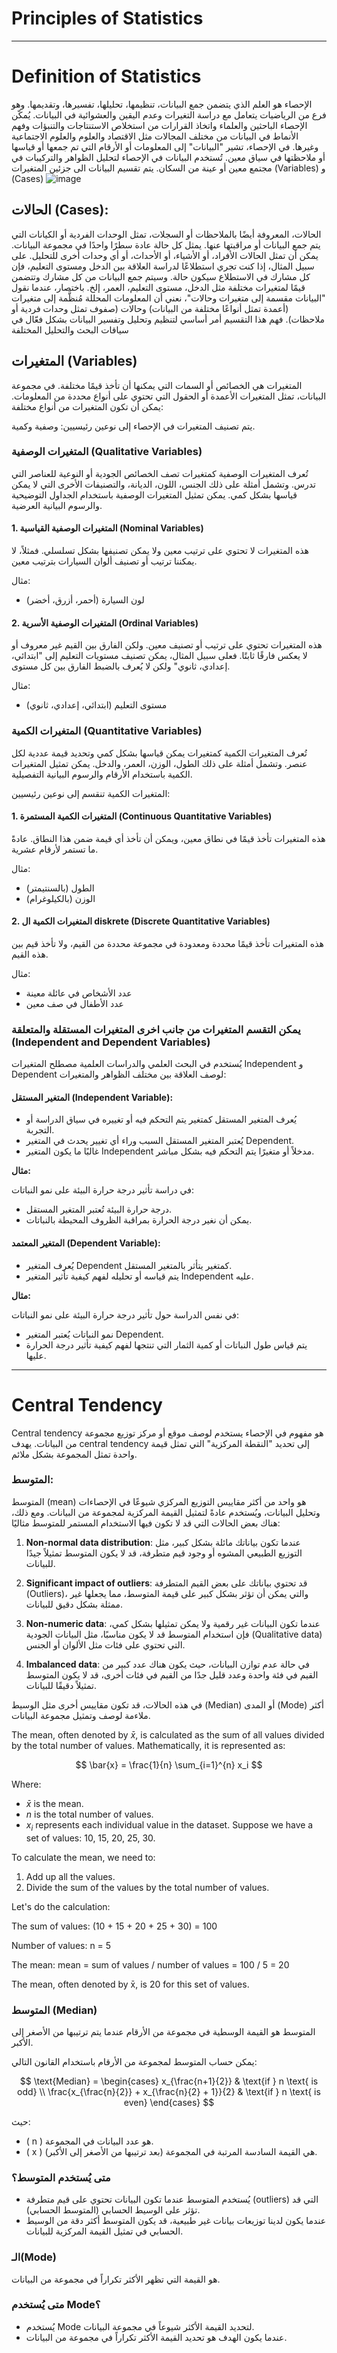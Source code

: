 # Principles of Statistics
---
# Definition of Statistics
الإحصاء هو العلم الذي يتضمن جمع البيانات، تنظيمها، تحليلها، تفسيرها، وتقديمها. وهو فرع من الرياضيات يتعامل مع دراسة التغيرات وعدم اليقين والعشوائية في البيانات. يُمكّن الإحصاء الباحثين والعلماء واتخاذ القرارات من استخلاص الاستنتاجات والتنبؤات وفهم الأنماط في البيانات من مختلف المجالات مثل الاقتصاد والعلوم والعلوم الاجتماعية وغيرها.
في الإحصاء، تشير "البيانات" إلى المعلومات أو الأرقام التي تم جمعها أو قياسها أو ملاحظتها في سياق معين. تُستخدم البيانات في الإحصاء لتحليل الظواهر والتركيبات في مجتمع معين أو عينة من السكان.
يتم تقسيم البيانات الى جزئين المتغيرات  (Variables) و (Cases) 
![image](https://github.com/taha2samy/principles-of-statistics/blob/master/images/1.gif)

## الحالات (Cases):
الحالات، المعروفة أيضًا بالملاحظات أو السجلات، تمثل الوحدات الفردية أو الكيانات التي يتم جمع البيانات أو مراقبتها عنها. يمثل كل حالة عادة سطرًا واحدًا في مجموعة البيانات. يمكن أن تمثل الحالات الأفراد، أو الأشياء، أو الأحداث، أو أي وحدات أخرى للتحليل.
على سبيل المثال، إذا كنت تجري استطلاعًا لدراسة العلاقة بين الدخل ومستوى التعليم، فإن كل مشارك في الاستطلاع سيكون حالة. وسيتم جمع البيانات من كل مشارك وتتضمن قيمًا لمتغيرات مختلفة مثل الدخل، مستوى التعليم، العمر، إلخ.
باختصار، عندما نقول "البيانات مقسمة إلى متغيرات وحالات"، نعني أن المعلومات المحللة مُنظَّمة إلى متغيرات (أعمدة تمثل أنواعًا مختلفة من البيانات) وحالات (صفوف تمثل وحدات فردية أو ملاحظات). فهم هذا التقسيم أمر أساسي لتنظيم وتحليل وتفسير البيانات بشكل فعّال في سياقات البحث والتحليل المختلفة
##  المتغيرات (Variables)
المتغيرات هي الخصائص أو السمات التي يمكنها أن تأخذ قيمًا مختلفة. في مجموعة البيانات، تمثل المتغيرات الأعمدة أو الحقول التي تحتوي على أنواع محددة من المعلومات. يمكن أن تكون المتغيرات من أنواع مختلفة:

يتم تصنيف المتغيرات في الإحصاء إلى نوعين رئيسيين: وصفية وكمية.

### المتغيرات الوصفية (Qualitative Variables)

تُعرف المتغيرات الوصفية كمتغيرات تصف الخصائص الجودية أو النوعية للعناصر التي تدرس. وتشمل أمثلة على ذلك الجنس، اللون، الديانة، والتصنيفات الأخرى التي لا يمكن قياسها بشكل كمي. يمكن تمثيل المتغيرات الوصفية باستخدام الجداول التوضيحية والرسوم البيانية العرضية.

#### 1. المتغيرات الوصفية القياسية (Nominal Variables)

هذه المتغيرات لا تحتوي على ترتيب معين ولا يمكن تصنيفها بشكل تسلسلي. فمثلاً، لا يمكننا ترتيب أو تصنيف ألوان السيارات بترتيب معين.

مثال:
- لون السيارة (أحمر، أزرق، أخضر)

#### 2. المتغيرات الوصفية الأسرية (Ordinal Variables)

هذه المتغيرات تحتوي على ترتيب أو تصنيف معين. ولكن الفارق بين القيم غير معروف أو لا يعكس فارقًا ثابتًا. فعلى سبيل المثال، يمكن تصنيف مستويات التعليم إلى "ابتدائي، إعدادي، ثانوي" ولكن لا يُعرف بالضبط الفارق بين كل مستوى.

مثال:
- مستوى التعليم (ابتدائي، إعدادي، ثانوي)

### المتغيرات الكمية (Quantitative Variables)

تُعرف المتغيرات الكمية كمتغيرات يمكن قياسها بشكل كمي وتحديد قيمة عددية لكل عنصر. وتشمل أمثلة على ذلك الطول، الوزن، العمر، والدخل. يمكن تمثيل المتغيرات الكمية باستخدام الأرقام والرسوم البيانية التفصيلية.

المتغيرات الكمية تنقسم إلى نوعين رئيسيين:

#### 1. المتغيرات الكمية المستمرة (Continuous Quantitative Variables)

هذه المتغيرات تأخذ قيمًا في نطاق معين، ويمكن أن تأخذ أي قيمة ضمن هذا النطاق. عادةً ما تستمر لأرقام عشرية.

مثال:
- الطول (بالسنتيمتر)
- الوزن (بالكيلوغرام)

#### 2. المتغيرات الكمية ال diskrete (Discrete Quantitative Variables)

هذه المتغيرات تأخذ قيمًا محددة ومعدودة في مجموعة محددة من القيم، ولا تأخذ قيم بين هذه القيم.

مثال:
- عدد الأشخاص في عائلة معينة
- عدد الأطفال في صف معين

### يمكن التقسم المتغيرات من جانب اخرى المتغيرات المستقلة والمتعلقة (Independent and Dependent Variables)

يُستخدم في البحث العلمي والدراسات العلمية مصطلح المتغيرات Independent و Dependent لوصف العلاقة بين مختلف الظواهر والمتغيرات:

#### المتغير المستقل (Independent Variable):

- يُعرف المتغير المستقل كمتغير يتم التحكم فيه أو تغييره في سياق الدراسة أو التجربة.
- يُعتبر المتغير المستقل السبب وراء أي تغيير يحدث في المتغير Dependent.
- غالبًا ما يكون المتغير Independent مدخلاً أو متغيرًا يتم التحكم فيه بشكل مباشر.

**مثال:**

في دراسة تأثير درجة حرارة البيئة على نمو النباتات:
- درجة حرارة البيئة تُعتبر المتغير المستقل.
- يمكن أن نغير درجة الحرارة بمراقبة الظروف المحيطة بالنباتات.

#### المتغير المعتمد (Dependent Variable):

- يُعرف المتغير Dependent كمتغير يتأثر بالمتغير المستقل.
- يتم قياسه أو تحليله لفهم كيفية تأثير المتغير Independent عليه.



**مثال:**

في نفس الدراسة حول تأثير درجة حرارة البيئة على نمو النباتات:
- نمو النباتات يُعتبر المتغير Dependent.
- يتم قياس طول النباتات أو كمية الثمار التي تنتجها لفهم كيفية تأثير درجة الحرارة عليها.
---
# Central Tendency
Central tendency هو مفهوم في الإحصاء يستخدم لوصف موقع أو مركز توزيع مجموعة من البيانات. يهدف central tendency إلى تحديد "النقطة المركزية" التي تمثل قيمة واحدة تمثل المجموعة بشكل ملائم.


### المتوسط:
المتوسط (mean) هو واحد من أكثر مقاييس التوزيع المركزي شيوعًا في الإحصاءات وتحليل البيانات، ويُستخدم عادةً لتمثيل القيمة المركزية لمجموعة من البيانات. ومع ذلك، هناك بعض الحالات التي قد لا تكون فيها الاستخدام المستمر للمتوسط مثاليًا:

1. **Non-normal data distribution**: عندما تكون بياناتك مائلة بشكل كبير، مثل التوزيع الطبيعي المشوه أو وجود قيم متطرفة، قد لا يكون المتوسط تمثيلاً جيدًا للبيانات.

2. **Significant impact of outliers**: قد تحتوي بياناتك على بعض القيم المتطرفة (Outliers)، والتي يمكن أن تؤثر بشكل كبير على قيمة المتوسط، مما يجعلها غير ممثلة بشكل دقيق للبيانات.

3. **Non-numeric data**: عندما تكون البيانات غير رقمية ولا يمكن تمثيلها بشكل كمي، فإن استخدام المتوسط قد لا يكون مناسبًا، مثل البيانات الجودية (Qualitative data) التي تحتوي على فئات مثل الألوان أو الجنس.

4. **Imbalanced data**: في حالة عدم توازن البيانات، حيث يكون هناك عدد كبير من القيم في فئة واحدة وعدد قليل جدًا من القيم في فئات أخرى، قد لا يكون المتوسط تمثيلاً دقيقًا للبيانات.

في هذه الحالات، قد تكون مقاييس أخرى مثل الوسيط (Median) أو المدى (Mode) أكثر ملاءمة لوصف وتمثيل مجموعة البيانات.


The mean, often denoted by $\bar{x}$, is calculated as the sum of all values divided by the total number of values. Mathematically, it is represented as:

$$ \bar{x} = \frac{1}{n} \sum_{i=1}^{n} x_i $$

Where:
- $\bar{x}$ is the mean.
- $n$ is the total number of values.
- $x_i$ represents each individual value in the dataset.
Suppose we have a set of values: 10, 15, 20, 25, 30.

To calculate the mean, we need to:

1. Add up all the values.
2. Divide the sum of the values by the total number of values.

Let's do the calculation:

The sum of values: (10 + 15 + 20 + 25 + 30) = 100

Number of values: n = 5

The mean:
mean = sum of values / number of values
     = 100 / 5
     = 20

The mean, often denoted by x̄, is 20 for this set of values.






### المتوسط (Median)

المتوسط هو القيمة الوسطية في مجموعة من الأرقام عندما يتم ترتيبها من الأصغر إلى الأكبر.

يمكن حساب المتوسط لمجموعة من الأرقام باستخدام القانون التالي:

$$ \text{Median} = \begin{cases} 
x_{\frac{n+1}{2}} & \text{if } n \text{ is odd} \\
\frac{x_{\frac{n}{2}} + x_{\frac{n}{2} + 1}}{2} & \text{if } n \text{ is even}
\end{cases} $$


حيث:
- \( n \) هو عدد البيانات في المجموعة.
- \( x \) هي القيمة السادسة المرتبة في المجموعة (بعد ترتيبها من الأصغر إلى الأكبر).

### متى يُستخدم المتوسط؟

- يُستخدم المتوسط عندما تكون البيانات تحتوي على قيم متطرفة (outliers) التي قد تؤثر على الوسيط الحسابي (المتوسط الحسابي).
- عندما يكون لدينا توزيعات بيانات غير طبيعية، قد يكون المتوسط أكثر دقة من الوسيط الحسابي في تمثيل القيمة المركزية للبيانات.


###  الـ(Mode)

 هو القيمة التي تظهر الأكثر تكراراً في مجموعة من البيانات.

### متى يُستخدم Mode؟

- يُستخدم Mode لتحديد القيمة الأكثر شيوعاً في مجموعة البيانات.
- عندما يكون الهدف هو تحديد القيمة الأكثر تكراراً في مجموعة من البيانات.


